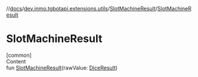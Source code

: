 //[docs](../../../index.md)/[dev.inmo.tgbotapi.extensions.utils](../index.md)/[SlotMachineResult](index.md)/[SlotMachineResult](-slot-machine-result.md)



# SlotMachineResult  
[common]  
Content  
fun [SlotMachineResult](-slot-machine-result.md)(rawValue: [DiceResult](../../dev.inmo.tgbotapi.types/index.md#%5Bdev.inmo.tgbotapi.types%2FDiceResult%2F%2F%2FPointingToDeclaration%2F%5D%2FClasslikes%2F625018081))  




